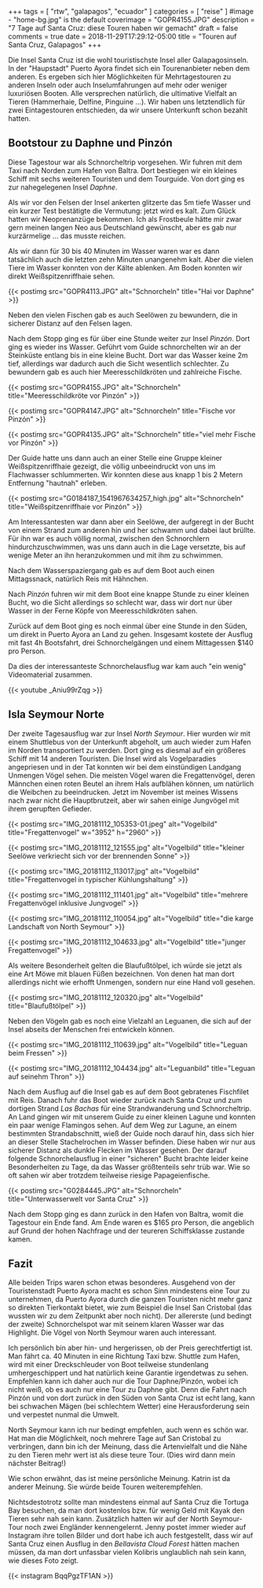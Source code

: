 +++
tags = [
    "rtw",
    "galapagos",
    "ecuador"
    ]
categories = [
    "reise"
]
#image - "home-bg.jpg" is the default
coverimage = "GOPR4155.JPG"
description = "7 Tage auf Santa Cruz: diese Touren haben wir gemacht"
draft = false
comments = true
date = 2018-11-29T17:29:12-05:00
title = "Touren auf Santa Cruz, Galapagos"
+++

Die Insel Santa Cruz ist die wohl touristischste Insel aller Galapagosinseln. In der "Haupstadt" Puerto Ayora findet sich ein Tourenanbieter neben dem anderen. Es ergeben sich hier Möglichkeiten für Mehrtagestouren zu anderen Inseln oder auch Inselumfahrungen auf mehr oder weniger luxuriösen Booten. Alle versprechen natürlich, die ultimative Vielfalt an Tieren (Hammerhaie, Delfine, Pinguine ...). Wir haben uns letztendlich für zwei Eintagestouren entschieden, da wir unsere Unterkunft schon bezahlt hatten.

## Bootstour zu Daphne und Pinzón

Diese Tagestour war als Schnorcheltrip vorgesehen. Wir fuhren mit dem Taxi nach Norden zum Hafen von Baltra. Dort bestiegen wir ein kleines Schiff mit sechs weiteren Touristen und dem Tourguide. Von dort ging es zur nahegelegenen Insel _Daphne_.

Als wir vor den Felsen der Insel ankerten glitzerte das 5m tiefe Wasser und ein kurzer Test bestätigte die Vermutung: jetzt wird es kalt. Zum Glück hatten wir Neoprenanzüge bekommen. Ich als Frostbeule hätte mir zwar gern meinen langen Neo aus Deutschland gewünscht, aber es gab nur kurzärmelige ... das musste reichen.

Als wir dann für 30 bis 40 Minuten im Wasser waren war es dann tatsächlich auch die letzten zehn Minuten unangenehm kalt. Aber die vielen Tiere im Wasser konnten von der Kälte ablenken. Am Boden konnten wir direkt Weißspitzenriffhaie sehen. 

{{< postimg src="GOPR4113.JPG" alt="Schnorcheln" title="Hai vor Daphne" >}}

Neben den vielen Fischen gab es auch Seelöwen zu bewundern, die in sicherer Distanz auf den Felsen lagen.

Nach dem Stopp ging es für über eine Stunde weiter zur Insel _Pinzón_. Dort ging es wieder ins Wasser. Geführt vom Guide schnorchelten wir an der Steinküste entlang bis in eine kleine Bucht. Dort war das Wasser keine 2m tief, allerdings war dadurch auch die Sicht wesentlich schlechter. Zu bewundern gab es auch hier Meeresschildkröten und zahlreiche Fische. 

{{< postimg src="GOPR4155.JPG" alt="Schnorcheln" title="Meeresschildkröte vor Pinzón" >}}

{{< postimg src="GOPR4147.JPG" alt="Schnorcheln" title="Fische vor Pinzón" >}}

{{< postimg src="GOPR4135.JPG" alt="Schnorcheln" title="viel mehr Fische vor Pinzón" >}}

Der Guide hatte uns dann auch an einer Stelle eine Gruppe kleiner Weißspitzenriffhaie gezeigt, die völlig unbeeindruckt von uns im Flachwasser schlummerten. Wir konnten diese aus knapp 1 bis 2 Metern Entfernung "hautnah" erleben.

{{< postimg src="G0184187_1541967634257_high.jpg" alt="Schnorcheln" title="Weißspitzenriffhaie vor Pinzón" >}}

Am Interessantesten war dann aber ein Seelöwe, der aufgeregt in der Bucht von einem Strand zum anderen hin und her schwamm und dabei laut brüllte. Für ihn war es auch völlig normal, zwischen den Schnorchlern hindurchzuschwimmen, was uns dann auch in die Lage versetzte, bis auf wenige Meter an ihn heranzukommen und mit ihm zu schwimmen.

Nach dem Wasserspaziergang gab es auf dem Boot auch einen Mittagssnack, natürlich Reis mit Hähnchen.

Nach _Pinzón_ fuhren wir mit dem Boot eine knappe Stunde zu einer kleinen Bucht, wo die Sicht allerdings so schlecht war, dass wir dort nur über Wasser in der Ferne Köpfe von Meeresschildkröten sahen.

Zurück auf dem Boot ging es noch einmal über eine Stunde in den Süden, um direkt in Puerto Ayora an Land zu gehen. Insgesamt kostete der Ausflug mit fast 4h Bootsfahrt, drei Schnorchelgängen und einem Mittagessen $140 pro Person.

Da dies der interessanteste Schnorchelausflug war kam auch "ein wenig" Videomaterial zusammen.

{{< youtube _Aniu99rZqg >}}

## Isla Seymour Norte

Der zweite Tagesausflug war zur Insel _North Seymour_. Hier wurden wir mit einem Shuttlebus von der Unterkunft abgeholt, um auch wieder zum Hafen im Norden transportiert zu werden. Dort ging es diesmal auf ein größeres Schiff mit 14 anderen Touristen. Die Insel wird als Vogelparadies angepriesen und in der Tat konnten wir bei dem einstündigen Landgang Unmengen Vögel sehen. Die meisten Vögel waren die Fregattenvögel, deren Männchen einen roten Beutel an ihrem Hals aufblähen können, um natürlich die Weibchen zu beeindrucken. Jetzt im November ist meines Wissens nach zwar nicht die Hauptbrutzeit, aber wir sahen einige Jungvögel mit ihrem gerupften Gefieder.

{{< postimg src="IMG_20181112_105353-01.jpeg" alt="Vogelbild" title="Fregattenvogel" w="3952" h="2960" >}}

{{< postimg src="IMG_20181112_121555.jpg" alt="Vogelbild" title="kleiner Seelöwe verkriecht sich vor der brennenden Sonne" >}}

{{< postimg src="IMG_20181112_113017.jpg" alt="Vogelbild" title="Fregattenvogel in typischer Kühlungshaltung" >}}

{{< postimg src="IMG_20181112_111401.jpg" alt="Vogelbild" title="mehrere Fregattenvögel inklusive Jungvogel" >}}

{{< postimg src="IMG_20181112_110054.jpg" alt="Vogelbild" title="die karge Landschaft von North Seymour" >}}

{{< postimg src="IMG_20181112_104633.jpg" alt="Vogelbild" title="junger Fregattenvogel" >}}


Als weitere Besonderheit gelten die Blaufußtölpel, ich würde sie jetzt als eine Art Möwe mit blauen Füßen bezeichnen. Von denen hat man dort allerdings nicht wie erhofft Unmengen, sondern nur eine Hand voll gesehen.

{{< postimg src="IMG_20181112_120320.jpg" alt="Vogelbild" title="Blaufußtölpel" >}}

Neben den Vögeln gab es noch eine Vielzahl an Leguanen, die sich auf der Insel abseits der Menschen frei entwickeln können.

{{< postimg src="IMG_20181112_110639.jpg" alt="Vogelbild" title="Leguan beim Fressen" >}}

{{< postimg src="IMG_20181112_104434.jpg" alt="Leguanbild" title="Leguan auf seinehm Thron" >}}

Nach dem Ausflug auf die Insel gab es auf dem Boot gebratenes Fischfilet mit Reis. Danach fuhr das Boot wieder zurück nach Santa Cruz und zum dortigen Strand _Las Bachas_ für eine Strandwanderung und Schnorcheltrip. An Land gingen wir mit unserem Guide zu einer kleinen Lagune und konnten ein paar wenige Flamingos sehen. Auf dem Weg zur Lagune, an einem bestimmten Strandabschnitt, wieß der Guide noch darauf hin, dass sich hier an dieser Stelle Stachelrochen im Wasser befinden. Diese haben wir nur aus sicherer Distanz als dunkle Flecken im Wasser gesehen. Der darauf folgende Schnorchelausflug in einer "sicheren" Bucht brachte leider keine Besonderheiten zu Tage, da das Wasser größtenteils sehr trüb war. Wie so oft sahen wir aber trotzdem teilweise riesige Papageienfische.

{{< postimg src="G0284445.JPG" alt="Schnorcheln" title="Unterwasserwelt vor Santa Cruz" >}}

Nach dem Stopp ging es dann zurück in den Hafen von Baltra, womit die Tagestour ein Ende fand. Am Ende waren es $165 pro Person, die angeblich auf Grund der hohen Nachfrage und der teureren Schiffsklasse zustande kamen.

## Fazit

Alle beiden Trips waren schon etwas besonderes. Ausgehend von der Touristenstadt Puerto Ayora macht es schon Sinn mindestens eine Tour zu unternehmen, da Puerto Ayora durch die ganzen Touristen nicht mehr ganz so direkten Tierkontakt bietet, wie zum Beispiel die Insel San Cristobal (das wussten wir zu dem Zeitpunkt aber noch nicht). Der allererste (und bedingt der zweite) Schnorchelspot war mit seinem klaren Wasser war das Highlight. Die Vögel von North Seymour waren auch interessant. 

Ich persönlich bin aber hin- und hergerissen, ob der Preis gerechtfertigt ist. Man fährt ca. 40 Minuten in eine Richtung Taxi bzw. Shuttle zum Hafen, wird mit einer Dreckschleuder von Boot teilweise stundenlang umhergeschippert und hat natürlich keine Garantie irgendetwas zu sehen. Empfehlen kann ich daher auch nur die Tour Daphne/Pinzón, wobei ich nicht weiß, ob es auch nur eine Tour zu Daphne gibt. Denn die Fahrt nach Pinzón und von dort zurück in den Süden von Santa Cruz ist echt lang, kann bei schwachen Mägen (bei schlechtem Wetter) eine Herausforderung sein und verpestet nunmal die Umwelt. 

North Seymour kann ich nur bedingt empfehlen, auch wenn es schön war. Hat man die Möglichkeit, noch mehrere Tage auf San Cristobal zu verbringen, dann bin ich der Meinung, dass die Artenvielfalt und die Nähe zu den Tieren mehr wert ist als diese teure Tour. (Dies wird dann mein nächster Beitrag!)

Wie schon erwähnt, das ist meine persönliche Meinung. Katrin ist da anderer Meinung. Sie würde beide Touren weiterempfehlen.

Nichtsdestotrotz sollte man mindestens einmal auf Santa Cruz die Tortuga Bay besuchen, da man dort kostenlos bzw. für wenig Geld mit Kayak den Tieren sehr nah sein kann. Zusätzlich hatten wir auf der North Seymour-Tour noch zwei Engländer kennengelernt. Jenny postet immer wieder auf Instagram ihre tollen Bilder und dort habe ich auch festgestellt, dass wir auf Santa Cruz einen Ausflug in den _Bellavista Cloud Forest_ hätten machen müssen, da man dort unfassbar vielen Kolibris unglaublich nah sein kann, wie dieses Foto zeigt.

{{< instagram BqqPgzTF1AN >}}